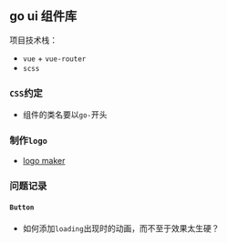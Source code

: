 ## go ui 组件库
项目技术栈：
* `vue` + `vue-router`
* `scss`
### `CSS`约定
* 组件的类名要以`go-`开头

### 制作`logo`
* [logo maker](https://hatchful.shopify.com/)

### 问题记录
#### `Button`
* 如何添加`loading`出现时的动画，而不至于效果太生硬？
